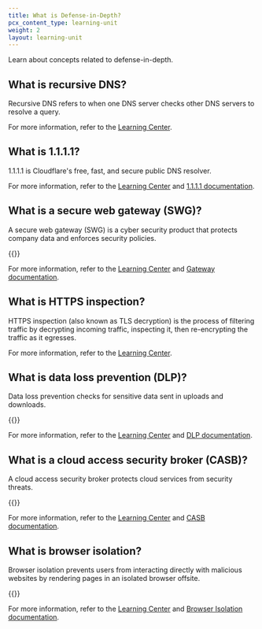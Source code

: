 ```yaml
---
title: What is Defense-in-Depth?
pcx_content_type: learning-unit
weight: 2
layout: learning-unit
---
```


Learn about concepts related to defense-in-depth.

## What is recursive DNS?

Recursive DNS refers to when one DNS server checks other DNS servers to resolve a query.

For more information, refer to the [Learning Center](https://www.cloudflare.com/learning/dns/what-is-recursive-dns/).

## What is 1.1.1.1?

1.1.1.1 is Cloudflare's free, fast, and secure public DNS resolver.

For more information, refer to the [Learning Center](https://www.cloudflare.com/learning/dns/what-is-1.1.1.1/) and [1.1.1.1 documentation](/1.1.1.1/).

## What is a secure web gateway (SWG)?

A secure web gateway (SWG) is a cyber security product that protects company data and enforces security policies.

{{<glossary-definition term_id="Cloudflare Gateway" prepend="Cloudflare's secure web gateway is called Gateway. ">}}

For more information, refer to the [Learning Center](https://www.cloudflare.com/learning/access-management/what-is-a-secure-web-gateway/) and [Gateway documentation](/cloudflare-one/policies/gateway/).

## What is HTTPS inspection?

HTTPS inspection (also known as TLS decryption) is the process of filtering traffic by decrypting incoming traffic, inspecting it, then re-encrypting the traffic as it egresses.

For more information, refer to the [Learning Center](https://www.cloudflare.com/learning/security/what-is-https-inspection/).

## What is data loss prevention (DLP)?

Data loss prevention checks for sensitive data sent in uploads and downloads.

{{<glossary-definition term_id="Cloudflare Data Loss Prevention (DLP)">}}

For more information, refer to the [Learning Center](https://www.cloudflare.com/learning/access-management/what-is-dlp/) and [DLP documentation](/cloudflare-one/policies/data-loss-prevention/).

## What is a cloud access security broker (CASB)?

A cloud access security broker protects cloud services from security threats.

{{<glossary-definition term_id="Cloudflare CASB">}}

For more information, refer to the [Learning Center](https://www.cloudflare.com/learning/access-management/what-is-a-casb/) and [CASB documentation](/cloudflare-one/applications/scan-apps/).

## What is browser isolation?

Browser isolation prevents users from interacting directly with malicious websites by rendering pages in an isolated browser offsite.

{{<glossary-definition term_id="Cloudflare Browser Isolation">}}

For more information, refer to the [Learning Center](https://www.cloudflare.com/learning/access-management/what-is-a-casb/) and [Browser Isolation documentation](/cloudflare-one/policies/browser-isolation/).

